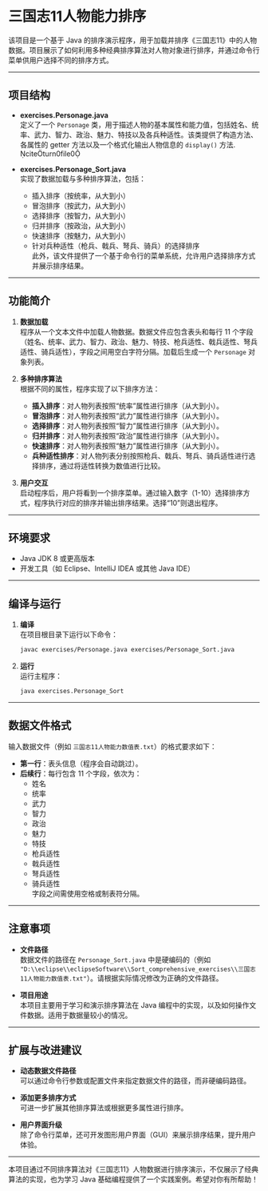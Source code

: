 # 三国志11人物能力排序

该项目是一个基于 Java 的排序演示程序，用于加载并排序《三国志11》中的人物数据。项目展示了如何利用多种经典排序算法对人物对象进行排序，并通过命令行菜单供用户选择不同的排序方式。

---

## 项目结构

- **exercises.Personage.java**  
  定义了一个 `Personage` 类，用于描述人物的基本属性和能力值，包括姓名、统率、武力、智力、政治、魅力、特技以及各兵种适性。该类提供了构造方法、各属性的 getter 方法以及一个格式化输出人物信息的 `display()` 方法.  
  citeturn0file0

- **exercises.Personage_Sort.java**  
  实现了数据加载与多种排序算法，包括：  
  - 插入排序（按统率，从大到小）  
  - 冒泡排序（按武力，从大到小）  
  - 选择排序（按智力，从大到小）  
  - 归并排序（按政治，从大到小）  
  - 快速排序（按魅力，从大到小）  
  - 针对兵种适性（枪兵、戟兵、弩兵、骑兵）的选择排序  
  此外，该文件提供了一个基于命令行的菜单系统，允许用户选择排序方式并展示排序结果。  


---

## 功能简介

1. **数据加载**  
   程序从一个文本文件中加载人物数据。数据文件应包含表头和每行 11 个字段（姓名、统率、武力、智力、政治、魅力、特技、枪兵适性、戟兵适性、弩兵适性、骑兵适性），字段之间用空白字符分隔。加载后生成一个 `Personage` 对象列表。

2. **多种排序算法**  
   根据不同的属性，程序实现了以下排序方法：
   - **插入排序**：对人物列表按照“统率”属性进行排序（从大到小）。
   - **冒泡排序**：对人物列表按照“武力”属性进行排序（从大到小）。
   - **选择排序**：对人物列表按照“智力”属性进行排序（从大到小）。
   - **归并排序**：对人物列表按照“政治”属性进行排序（从大到小）。
   - **快速排序**：对人物列表按照“魅力”属性进行排序（从大到小）。
   - **兵种适性排序**：对人物列表分别按照枪兵、戟兵、弩兵、骑兵适性进行选择排序，通过将适性转换为数值进行比较。

3. **用户交互**  
   启动程序后，用户将看到一个排序菜单。通过输入数字（1-10）选择排序方式，程序执行对应的排序并输出排序结果。选择“10”则退出程序。

---

## 环境要求

- Java JDK 8 或更高版本  
- 开发工具（如 Eclipse、IntelliJ IDEA 或其他 Java IDE）

---

## 编译与运行

1. **编译**  
   在项目根目录下运行以下命令：
   ```bash
   javac exercises/Personage.java exercises/Personage_Sort.java
   ```

2. **运行**  
   运行主程序：
   ```bash
   java exercises.Personage_Sort
   ```

---

## 数据文件格式

输入数据文件（例如 `三国志11人物能力数值表.txt`）的格式要求如下：
- **第一行**：表头信息（程序会自动跳过）。
- **后续行**：每行包含 11 个字段，依次为：
  - 姓名
  - 统率
  - 武力
  - 智力
  - 政治
  - 魅力
  - 特技
  - 枪兵适性
  - 戟兵适性
  - 弩兵适性
  - 骑兵适性  
  字段之间需使用空格或制表符分隔。

---

## 注意事项

- **文件路径**  
  数据文件的路径在 `Personage_Sort.java` 中是硬编码的（例如 `"D:\\eclipse\\eclipseSoftware\\Sort_comprehensive_exercises\\三国志11人物能力数值表.txt"`）。请根据实际情况修改为正确的文件路径。

- **项目用途**  
  本项目主要用于学习和演示排序算法在 Java 编程中的实现，以及如何操作文件数据。适用于数据量较小的情况。

---

## 扩展与改进建议

- **动态数据文件路径**  
  可以通过命令行参数或配置文件来指定数据文件的路径，而非硬编码路径。

- **添加更多排序方式**  
  可进一步扩展其他排序算法或根据更多属性进行排序。

- **用户界面升级**  
  除了命令行菜单，还可开发图形用户界面（GUI）来展示排序结果，提升用户体验。

---

本项目通过不同排序算法对《三国志11》人物数据进行排序演示，不仅展示了经典算法的实现，也为学习 Java 基础编程提供了一个实践案例。希望对你有所帮助！
